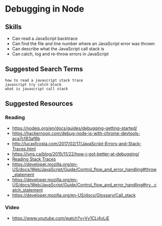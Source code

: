 # Debugging in Node



## Skills

- Can read a JavaScript backtrace
- Can find the file and line number where an JavaScript error was thrown
- Can describe what the JavaScript call stack is
- Can catch, log and re-throw errors in JavaScript


## Suggested Search Terms
```
how to read a javascript stack trace
javascript try catch block
what is javascript call stack
```

## Suggested Resources

### Reading

- https://nodejs.org/en/docs/guides/debugging-getting-started/
- https://hackernoon.com/debug-node-js-with-chrome-devtools-aca7cf83af6b
- http://lucasfcosta.com/2017/02/17/JavaScript-Errors-and-Stack-Traces.html
- https://jvns.ca/blog/2015/11/22/how-i-got-better-at-debugging/
- [Reading Stack Traces](http://tobyho.com/2011/06/08/the-javascript-stacktrace-blog/)
- https://developer.mozilla.org/en-US/docs/Web/JavaScript/Guide/Control_flow_and_error_handling#throw_statement
- https://developer.mozilla.org/en-US/docs/Web/JavaScript/Guide/Control_flow_and_error_handling#try...catch_statement
- https://developer.mozilla.org/en-US/docs/Glossary/Call_stack

### Video

- https://www.youtube.com/watch?v=Vv1CLj4vLjE
